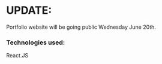 # UPDATE:
Portfolio website will be going public Wednesday June 20th.
### Technologies used:
React.JS

